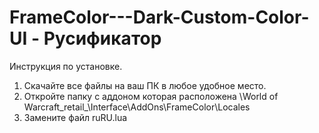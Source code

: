 # FrameColor---Dark-Custom-Color-UI - Русификатор
Инструкция по установке. 
1. Скачайте все файлы на ваш ПК в любое удобное место. 
2. Откройте папку с аддоном которая расположена \World of Warcraft\_retail_\Interface\AddOns\FrameColor\Locales
3. Замените файл ruRU.lua
